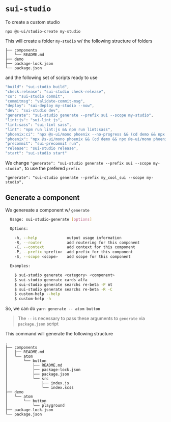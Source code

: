 # `sui-studio`

To create a custom studio 

```
npx @s-ui/studio-create my-studio
```

This will create a folder `my-studio` w/ the following structure of folders

```
├── components
│   └── README.md
├── demo
├── package-lock.json
└── package.json
```

and the following set of scripts ready to use 

```js
"build": "sui-studio build",
"check:release": "sui-studio check-release",
"co": "sui-studio commit",
"commitmsg": "validate-commit-msg",
"deploy": "sui-deploy my-studio --now",
"dev": "sui-studio dev",
"generate": "sui-studio generate --prefix sui --scope my-studio",
"lint:js": "sui-lint js",
"lint:sass": "sui-lint sass",
"lint": "npm run lint:js && npm run lint:sass",
"phoenix:ci": "npx @s-ui/mono phoenix --no-progress && (cd demo && npx @s-ui/mono phoenix --no-progress)",
"phoenix": "npx @s-ui/mono phoenix && (cd demo && npx @s-ui/mono phoenix)",
"precommit": "sui-precommit run",
"release": "sui-studio release",
"start": "sui-studio start"
```

We change `"generate": "sui-studio generate --prefix sui --scope my-studio",` to use the prefered `prefix`

```
"generate": "sui-studio generate --prefix my_cool_sui --scope my-studio",
```

## Generate a component

We genereate a component w/ `generate`

```sh
  Usage: sui-studio-generate [options]

  Options:

    -h, --help             output usage information
    -R, --router           add routering for this component
    -C, --context          add context for this component
    -P, --prefix <prefix>  add prefix for this component
    -S, --scope <scope>    add scope for this component

  Examples:

    $ sui-studio generate <category> <component>
    $ sui-studio generate cards alfa
    $ sui-studio generate searchs re-beta -P mt
    $ sui-studio generate searchs re-beta -R -C
    $ custom-help --help
    $ custom-help -h
```

So, we can do `yarn generate -- atom button`

> The `--` is necessary to pass these arguments to `generate` via `package.json` script

This command will generate the following structure 

```
.
├── components
│   ├── README.md
│   └── atom
│       └── button
│           ├── README.md
│           ├── package-lock.json
│           ├── package.json
│           └── src
│               ├── index.js
│               └── index.scss
├── demo
│   └── atom
│       └── button
│           └── playground
├── package-lock.json
└── package.json
```
